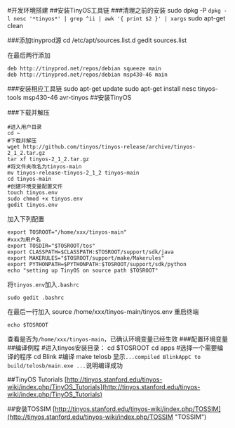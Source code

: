 #开发环境搭建
##安装TinyOS工具链
###清理之前的安装
	sudo dpkg -P `dpkg -l nesc '*tinyos*' | grep ^ii | awk '{ print $2 }' | xargs`
	sudo apt-get clean

###添加tinyprod源
	cd /etc/apt/sources.list.d
	gedit sources.list

在最后两行添加

	deb http://tinyprod.net/repos/debian squeeze main
	deb http://tinyprod.net/repos/debian msp430-46 main

###安装相应工具链
	sudo apt-get update
	sudo apt-get install nesc tinyos-tools msp430-46 avr-tinyos
##安装TinyOS

###下载并解压

	#进入用户目录
	cd ~
	#下载并解压
	wget http://github.com/tinyos/tinyos-release/archive/tinyos-2_1_2.tar.gz
	tar xf tinyos-2_1_2.tar.gz
	#将文件夹改名为tinyos-main
	mv tinyos-release-tinyos-2_1_2 tinyos-main
	cd tinyos-main
	#创建环境变量配置文件
	touch tinyos.env
	sudo chmod +x tinyos.env
	gedit tinyos.env
加入下列配置

	export TOSROOT="/home/xxx/tinyos-main" 
	#xxx为用户名
	export TOSDIR="$TOSROOT/tos"
	export CLASSPATH=$CLASSPATH:$TOSROOT/support/sdk/java
	export MAKERULES="$TOSROOT/support/make/Makerules"
	export PYTHONPATH=$PYTHONPATH:$TOSROOT/support/sdk/python
	echo "setting up TinyOS on source path $TOSROOT"

将`tinyos.env`加入`.bashrc`

	sudo gedit .bashrc
在最后一行加入
	source /home/xxx/tinyos-main/tinyos.env
重启终端

	echo $TOSROOT

查看是否为`/home/xxx/tinyos-main`，已确认环境变量已经生效
###配置环境变量
##编译例程
	#进入tinyos安装目录：
	cd $TOSROOT
	cd apps
	#选择一个需要编译的程序
	cd Blink
	#编译
	make telosb
显示`...compiled BlinkAppC to build/telosb/main.exe
...`说明编译成功
	
##TinyOS Tutorials
[http://tinyos.stanford.edu/tinyos-wiki/index.php/TinyOS_Tutorials](http://tinyos.stanford.edu/tinyos-wiki/index.php/TinyOS_Tutorials)


##安装TOSSIM
[http://tinyos.stanford.edu/tinyos-wiki/index.php/TOSSIM](http://tinyos.stanford.edu/tinyos-wiki/index.php/TOSSIM "TOSSIM")

